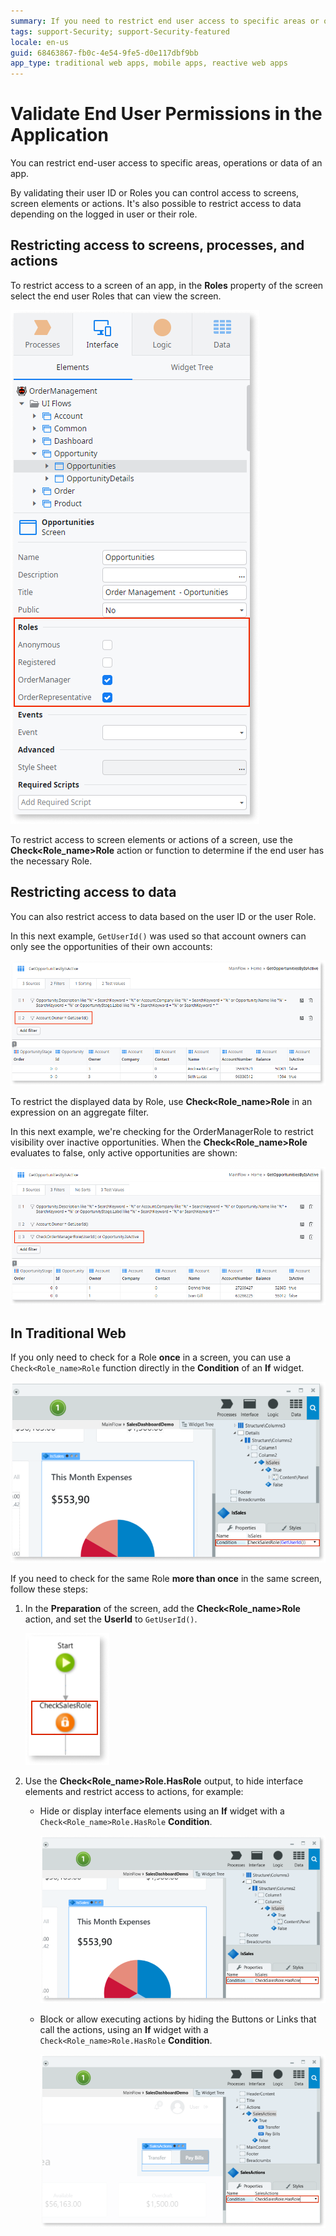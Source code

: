 ```yaml
---
summary: If you need to restrict end user access to specific areas or operations in an application, you must validate their permissions.
tags: support-Security; support-Security-featured
locale: en-us
guid: 68463867-fb0c-4e54-9fe5-d0e117dbf9bb
app_type: traditional web apps, mobile apps, reactive web apps
---
```


# Validate End User Permissions in the Application

You can restrict end-user access to specific areas, operations or data of an app.

By validating their user ID or Roles you can control access to screens, screen elements or actions. It's also possible to restrict access to data depending on the logged in user or their role.

## Restricting access to screens, processes, and actions

To restrict access to a screen of an app, in the **Roles** property of the screen select the end user Roles that can view the screen.

![Restrict access to a screen using Roles](images/valdiate-screen-ss.png)

To restrict access to screen elements or actions of a screen, use the **Check&lt;Role_name&gt;Role** action or function to determine if the end user has the necessary Role.

## Restricting access to data

You can also restrict access to data based on the user ID or the user Role.

In this next example, `GetUserId()` was used so that account owners can only see the opportunities of their own accounts:

![Restrict access to data by user](images/validate-user-ss.png)

To restrict the displayed data by Role, use **Check&lt;Role_name&gt;Role** in an expression on an aggregate filter.

In this next example, we're checking for the OrderManagerRole to restrict visibility over inactive opportunities. When the **Check&lt;Role_name&gt;Role** evaluates to false, only active opportunities are shown:

![Restrict access to data by Role](images/validate-role-ss.png)


## In Traditional Web

If you only need to check for a Role **once** in a screen, you can use a `Check<Role_name>Role` function directly in the **Condition** of an **If** widget.

![Restrict access to a button that calls an action by using check roles function](images/validate-one-ui-element-ss.png)

If you need to check for the same Role **more than once** in the same screen, follow these steps:

1. In the **Preparation** of the screen, add the **Check&lt;Role_name&gt;Role** action, and set the **UserId** to `GetUserId()`.

    ![Roles_prep](images/validate-preparation-role-ss.png)

1. Use the **Check&lt;Role_name&gt;Role\.HasRole** output, to hide interface elements and restrict access to actions, for example:

    * Hide or display interface elements using an **If** widget with a `Check<Role_name>Role.HasRole` **Condition**.

        ![Restrict access to an interface element by using check roles action](images/validate-ui-element-ss.png)

    * Block or allow executing actions by hiding the Buttons or Links that call the actions, using an **If** widget with a `Check<Role_name>Role.HasRole` **Condition**.

        ![Restrict access to a button that calls an action by using check roles](images/validate-button-ss.png)
